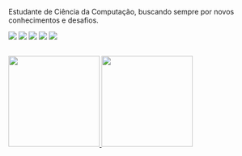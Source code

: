 Estudante de Ciência da Computação, buscando sempre por novos conhecimentos e desafios.

<div> 
  <a href="https://www.linkedin.com/alelimasilva/" target="_blank"><img src="https://img.shields.io/badge/-LinkedIn-%230077B5?style=for-the-badge&logo=linkedin&logoColor=white" target="_blank"></a> 
  <a href = "mailto:alexandrealima10@gmail.com"><img src="https://img.shields.io/badge/-Gmail-%23333?style=for-the-badge&logo=gmail&logoColor=white" target="_blank"></a>
  <a href = "mailto:alexandrealima@hotmail.com"><img src="https://img.shields.io/badge/Microsoft_Outlook-0078D4?style=for-the-badge&logo=microsoft-outlook&logoColor=white" target="_blank"></a>
  <a href="https://t.me/alelimasilva" target="_blank"><img src="https://img.shields.io/badge/Telegram-2CA5E0?style=for-the-badge&logo=telegram&logoColor=white" target="_blank"></a>
 <a href="https://instagram.com/alelimasilva10" target="_blank"><img src="https://img.shields.io/badge/-Instagram-%23E4405F?style=for-the-badge&logo=instagram&logoColor=white" target="_blank"></a>  
</div>

##

<div align="left">
  <a href="https://github.com/alelimasilva">
  <img height="180em" src="https://github-readme-stats.vercel.app/api/top-langs/?username=alelimasilva&layout=compact&langs_count=9&theme=dark"/>
  <img height="180em" src="https://github-readme-stats.vercel.app/api?username=alelimasilva&hide_rank=true&show_icons=true&count_private=true&theme=dark"/>

</div>
  
  
  ##
 
